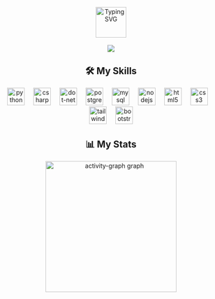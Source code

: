 <p align="center">
    <a href="https://git.io/typing-svg">
        <img src="https://readme-typing-svg.demolab.com?font=JetBrains+Mono&size=16&duration=2000&pause=2000&color=3BF7B0&center=true&vCenter=true&multiline=true&random=false&width=435&lines=Hi+there+%F0%9F%91%8B+I'm+Oustery;Student+%7C+Software+Engineer+%7C+Programmer" height="70" alt="Typing SVG"/>
    </a>
    <br/>
    <br/>
    <a href="https://github.com/oustery">
        <img src="https://github-stats-alpha.vercel.app/api?username=oustery&cc=22272e&tc=3BF7B0&ic=fff&bc=0000">
    </a>
</p>


<h2 align="center">🛠 My Skills</h2>

<div align="center">
  <img src="https://skillicons.dev/icons?i=py" height="40" alt="python logo"  />
  <img width="12" />
  <img src="https://skillicons.dev/icons?i=cs" height="40" alt="csharp logo"  />
  <img width="12" />
  <img src="https://skillicons.dev/icons?i=dotnet" height="40" alt="dot-net logo"  />
  <img width="12" />
  <img src="https://skillicons.dev/icons?i=postgres" height="40" alt="postgresql logo"  />
  <img width="12" />
  <img src="https://skillicons.dev/icons?i=mysql" height="40" alt="mysql logo"  />
  <img width="12" />
  <img src="https://skillicons.dev/icons?i=nodejs" height="40" alt="nodejs logo"  />
  <img width="12" />
  <img src="https://skillicons.dev/icons?i=html" height="40" alt="html5 logo"  />
  <img width="12" />
  <img src="https://skillicons.dev/icons?i=css" height="40" alt="css3 logo"  />
  <img width="12" />
  <img src="https://skillicons.dev/icons?i=tailwind" height="40" alt="tailwindcss logo"  />
  <img width="12" />
  <img src="https://skillicons.dev/icons?i=bootstrap" height="40" alt="bootstrap logo"  />
</div>

<h2 align="center">📊 My Stats</h2>

<div align="center">
  <img src="https://github-readme-activity-graph.vercel.app/graph?username=oustery&radius=16&theme=github-dark-dimmed&area=true&order=5&hide_border=true" height="300" alt="activity-graph graph"  />
  <br/>
</div>
